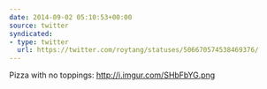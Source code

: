 ```yaml
---
date: 2014-09-02 05:10:53+00:00
source: twitter
syndicated:
- type: twitter
  url: https://twitter.com/roytang/statuses/506670574538469376/
---
```


Pizza with no toppings: http://i.imgur.com/SHbFbYG.png